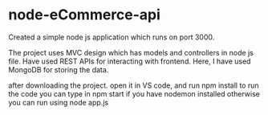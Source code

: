 # node-eCommerce-api

Created a simple node js application which runs on port 3000.

The project uses MVC design which has models and controllers in node js file.
Have used REST APIs for interacting with frontend.
Here, I have used MongoDB for storing the data.


after downloading the project.
open it in VS code, and run npm install
to run the code you can type in npm start if you have nodemon installed
otherwise you can run using node app.js
